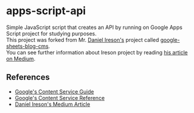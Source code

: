 # apps-script-api

Simple JavaScript script that creates an API by running on Google Apps Script project for studying purposes.  
This project was forked from Mr. [Daniel Ireson's](https://github.com/danielireson) project called [google-sheets-blog-cms](https://github.com/danielireson/google-sheets-blog-cms).  
You can see further information about Ireson project by reading [his article on Medium](https://medium.com/free-code-camp/use-google-sheets-and-google-apps-script-to-build-a-blog-cms-c2eab3fb0b2b).

## References

- [Google's Content Service Guide](https://developers.google.com/apps-script/guides/content)
- [Google's Content Service Reference](https://developers.google.com/apps-script/reference/content)
- [Daniel Ireson's Medium Article](https://medium.com/free-code-camp/use-google-sheets-and-google-apps-script-to-build-a-blog-cms-c2eab3fb0b2b)
